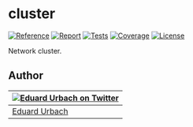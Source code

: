 # cluster

[![Reference][godoc-image]][godoc-url]
[![Report][report-image]][report-url]
[![Tests][tests-image]][tests-url]
[![Coverage][codecov-image]][codecov-url]
[![License][license-image]][license-url]

Network cluster.

## Author

| [![Eduard Urbach on Twitter](https://gravatar.com/avatar/16ed4d41a5f244d1b10de1b791657989?s=70)](https://twitter.com/eduardurbach "Follow @eduardurbach on Twitter") |
|---|
| [Eduard Urbach](https://eduardurbach.com) |

[godoc-image]: https://godoc.org/github.com/aerogo/cluster?status.svg
[godoc-url]: https://godoc.org/github.com/aerogo/cluster
[report-image]: https://goreportcard.com/badge/github.com/aerogo/cluster
[report-url]: https://goreportcard.com/report/github.com/aerogo/cluster
[tests-image]: https://cloud.drone.io/api/badges/aerogo/cluster/status.svg
[tests-url]: https://cloud.drone.io/aerogo/cluster
[codecov-image]: https://codecov.io/gh/aerogo/cluster/graph/badge.svg
[codecov-url]: https://codecov.io/gh/aerogo/cluster
[license-image]: https://img.shields.io/badge/license-MIT-blue.svg
[license-url]: https://github.com/aerogo/cluster/blob/master/LICENSE